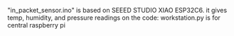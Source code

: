 "in\_packet\_sensor.ino" is based on SEEED STUDIO XIAO ESP32C6. it gives temp, humidity, and pressure readings on the code:
workstation.py is for central raspberry pi

